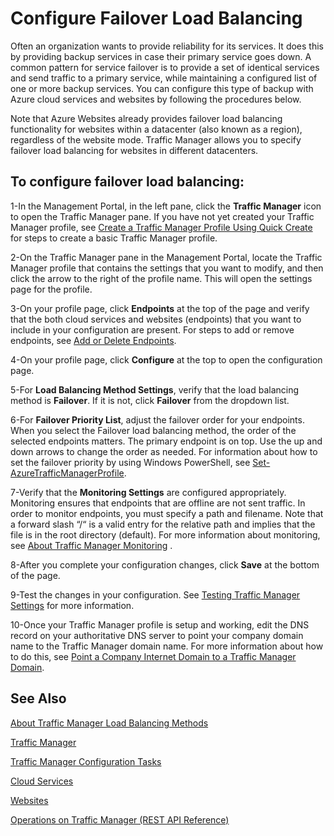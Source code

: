 <tags 
   pageTitle="Configure failover load balancing"
   description="Failover load balancing in Traffic Manager"
   services="traffic-manager"
   manager="adinah"
   editor="tysonn" />
<tags 
   ms.service="traffic-manager"
   ms.topic="article"
   ms.tgt_pltfrm="na"
   ms.date="02/20/2015"
   ms.author="cherylmc" />

# Configure Failover Load Balancing

Often an organization wants to provide reliability for its services. It does this by providing backup services in case their primary service goes down. A common pattern for service failover is to provide a set of identical services and send traffic to a primary service, while maintaining a configured list of one or more backup services. You can configure this type of backup with Azure cloud services and websites by following the procedures below.

Note that Azure Websites already provides failover load balancing functionality for websites within a datacenter (also known as a region), regardless of the website mode. Traffic Manager allows you to specify failover load balancing for websites in different datacenters.

## To configure failover load balancing:

1-In the Management Portal, in the left pane, click the **Traffic Manager** icon to open the Traffic Manager pane. If you have not yet created your Traffic Manager profile, see [Create a Traffic Manager Profile Using Quick Create](../create-a-traffic-manager-profile-using-quick-create) for steps to create a basic Traffic Manager profile.

2-On the Traffic Manager pane in the Management Portal, locate the Traffic Manager profile that contains the settings that you want to modify, and then click the arrow to the right of the profile name. This will open the settings page for the profile.

3-On your profile page, click **Endpoints** at the top of the page and verify that the both cloud services and websites (endpoints) that you want to include in your configuration are present. For steps to add or remove endpoints, see [Add or Delete Endpoints](../add-or-delete-endpoints).

4-On your profile page, click **Configure** at the top to open the configuration page.

5-For **Load Balancing Method Settings**, verify that the load balancing method is **Failover**. If it is not, click **Failover** from the dropdown list.

6-For **Failover Priority List**, adjust the failover order for your endpoints. When you select the Failover load balancing method, the order of the selected endpoints matters. The primary endpoint is on top. Use the up and down arrows to change the order as needed. For information about how to set the failover priority by using Windows PowerShell, see [Set-AzureTrafficManagerProfile](http://go.microsoft.com/fwlink/p/?LinkId=400880).

7-Verify that the **Monitoring Settings** are configured appropriately. Monitoring ensures that endpoints that are offline are not sent traffic. In order to monitor endpoints, you must specify a path and filename. Note that a forward slash “/“ is a valid entry for the relative path and implies that the file is in the root directory (default). For more information about monitoring, see [About Traffic Manager Monitoring](../about-traffic-manager-monitoring)
.

8-After you complete your configuration changes, click **Save** at the bottom of the page.

9-Test the changes in your configuration. See [Testing Traffic Manager Settings](../testing-traffic-manager-settings) for more information.

10-Once your Traffic Manager profile is setup and working, edit the DNS record on your authoritative DNS server to point your company domain name to the Traffic Manager domain name. For more information about how to do this, see [Point a Company Internet Domain to a Traffic Manager Domain](https://msdn.microsoft.com/en-us/library/azure/hh744837.aspx).

## See Also

[About Traffic Manager Load Balancing Methods](../about-traffic-manager-balancing-methods)

[Traffic Manager](../traffic-manager)

[Traffic Manager Configuration Tasks](https://msdn.microsoft.com/en-us/library/azure/hh744830.aspx)

[Cloud Services](http://go.microsoft.com/fwlink/?LinkId=314074)

[Websites](http://go.microsoft.com/fwlink/p/?LinkId=393327)

[Operations on Traffic Manager (REST API Reference)](http://go.microsoft.com/fwlink/?LinkId=313584)